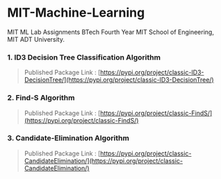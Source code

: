 # MIT-Machine-Learning
MIT ML Lab Assignments BTech Fourth Year MIT School of Engineering, MIT ADT University.

### 1. ID3 Decision Tree Classification Algorithm
> Published Package Link : [https://pypi.org/project/classic-ID3-DecisionTree/](https://pypi.org/project/classic-ID3-DecisionTree/)

### 2. Find-S Algorithm
> Published Package Link : [https://pypi.org/project/classic-FindS/](https://pypi.org/project/classic-FindS/)

### 3. Candidate-Elimination Algorithm
> Published Package Link : [https://pypi.org/project/classic-CandidateElimination/](https://pypi.org/project/classic-CandidateElimination/)
